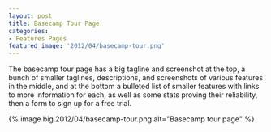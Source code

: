 ```yaml
---
layout: post
title: Basecamp Tour Page
categories:
- Features Pages
featured_image: '2012/04/basecamp-tour.png'
---
```

The basecamp tour page has a big tagline and screenshot at the top, a bunch of smaller taglines, descriptions, and screenshots of various features in the middle, and at the bottom a bulleted list of smaller features with links to more information for each, as well as some stats proving their reliability, then a form to sign up for a free trial.

{% image big 2012/04/basecamp-tour.png alt="Basecamp tour page" %}